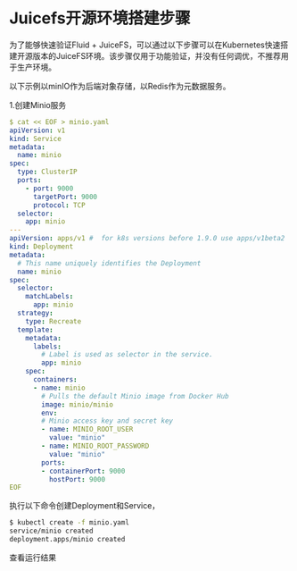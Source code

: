 # Juicefs开源环境搭建步骤

为了能够快速验证Fluid + JuiceFS，可以通过以下步骤可以在Kubernetes快速搭建开源版本的JuiceFS环境。该步骤仅用于功能验证，并没有任何调优，不推荐用于生产环境。

以下示例以minIO作为后端对象存储，以Redis作为元数据服务。

1.创建Minio服务

```yaml
$ cat << EOF > minio.yaml
apiVersion: v1
kind: Service
metadata:
  name: minio
spec:
  type: ClusterIP
  ports:
    - port: 9000
      targetPort: 9000
      protocol: TCP
  selector:
    app: minio
---
apiVersion: apps/v1 #  for k8s versions before 1.9.0 use apps/v1beta2  and before 1.8.0 use extensions/v1beta1
kind: Deployment
metadata:
  # This name uniquely identifies the Deployment
  name: minio
spec:
  selector:
    matchLabels:
      app: minio
  strategy:
    type: Recreate
  template:
    metadata:
      labels:
        # Label is used as selector in the service.
        app: minio
    spec:
      containers:
      - name: minio
        # Pulls the default Minio image from Docker Hub
        image: minio/minio
        env:
        # Minio access key and secret key
        - name: MINIO_ROOT_USER
          value: "minio"
        - name: MINIO_ROOT_PASSWORD
          value: "minio"
        ports:
        - containerPort: 9000
          hostPort: 9000
EOF
```

执行以下命令创建Deployment和Service，

```bash
$ kubectl create -f minio.yaml
service/minio created
deployment.apps/minio created
````

查看运行结果

```bash
```